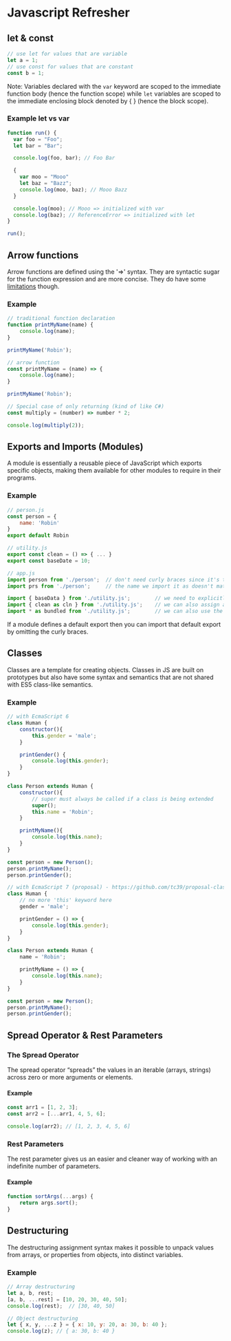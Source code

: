 # Javascript Refresher

## let & const

```JavaScript
// use let for values that are variable
let a = 1;
// use const for values that are constant
const b = 1;
```

Note: Variables declared with the `var` keyword are scoped to the immediate function body (hence the function scope) while `let` variables are scoped to the immediate enclosing block denoted by { } (hence the block scope).

### Example let vs var

```JavaScript
function run() {
  var foo = "Foo";
  let bar = "Bar";

  console.log(foo, bar); // Foo Bar

  {
    var moo = "Mooo"
    let baz = "Bazz";
    console.log(moo, baz); // Mooo Bazz
  }

  console.log(moo); // Mooo => initialized with var
  console.log(baz); // ReferenceError => initialized with let
}

run();
```

## Arrow functions

Arrow functions are defined using the '=>' syntax. They are syntactic sugar for the function expression and are more concise. They do have some [limitations](https://developer.mozilla.org/en-US/docs/Web/JavaScript/Reference/Functions/Arrow_functions) though.

### Example

```JavaScript
// traditional function declaration
function printMyName(name) {
    console.log(name);
}

printMyName('Robin');

// arrow function
const printMyName = (name) => {
    console.log(name);
}

printMyName('Robin');

// Special case of only returning (kind of like C#)
const multiply = (number) => number * 2;

console.log(multiply(2));
```

## Exports and Imports (Modules)

A module is essentially a reusable piece of JavaScript which exports specific objects, making them available for other modules to require in their programs.

### Example

```JavaScript
// person.js
const person = {
    name: 'Robin'
}
export default Robin

// utility.js
export const clean = () => { ... }
export const baseDate = 10;

// app.js
import person from './person';  // don't need curly braces since it's the default export
import prs from './person';     // the name we import it as doesn't matter

import { baseData } from './utility.js';        // we need to explicitly target which export we want since we have no default
import { clean as cln } from './utility.js';    // we can also assign an alias here
import * as bundled from './utility.js';        // we can also use the * operator to import everything, access via bundled.clean() for instance
```

If a module defines a default export then you can import that default export by omitting the curly braces.

## Classes

Classes are a template for creating objects. Classes in JS are built on prototypes but also have some syntax and semantics that are not shared with ES5 class-like semantics.

### Example

```JavaScript
// with EcmaScript 6
class Human {
    constructor(){
        this.gender = 'male';
    }

    printGender() {
        console.log(this.gender);
    }
}

class Person extends Human {
    constructor(){
        // super must always be called if a class is being extended
        super();
        this.name = 'Robin';
    }

    printMyName(){
        console.log(this.name);
    }
}

const person = new Person();
person.printMyName();
person.printGender();

// with EcmaScript 7 (proposal) - https://github.com/tc39/proposal-class-fields
class Human {
    // no more 'this' keyword here
    gender = 'male';

    printGender = () => {
        console.log(this.gender);
    }
}

class Person extends Human {
    name = 'Robin';

    printMyName = () => {
        console.log(this.name);
    }
}

const person = new Person();
person.printMyName();
person.printGender();
```

## Spread Operator & Rest Parameters

### The Spread Operator

The spread operator “spreads” the values in an iterable (arrays, strings) across zero or more arguments or elements.

#### Example

```JavaScript
const arr1 = [1, 2, 3];
const arr2 = [...arr1, 4, 5, 6];

console.log(arr2); // [1, 2, 3, 4, 5, 6]
```

### Rest Parameters

The rest parameter gives us an easier and cleaner way of working with an indefinite number of parameters.

#### Example

```JavaScript
function sortArgs(...args) {
    return args.sort();
}
```

## Destructuring

The destructuring assignment syntax makes it possible to unpack values from arrays, or properties from objects, into distinct variables.

### Example

```JavaScript
// Array destructuring
let a, b, rest;
[a, b, ...rest] = [10, 20, 30, 40, 50];
console.log(rest);  // [30, 40, 50]

// Object destructuring
let { x, y, ...z } = { x: 10, y: 20, a: 30, b: 40 };
console.log(z); // { a: 30, b: 40 }
```
